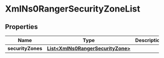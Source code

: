 
# XmlNs0RangerSecurityZoneList

## Properties
Name | Type | Description | Notes
------------ | ------------- | ------------- | -------------
**securityZones** | [**List&lt;XmlNs0RangerSecurityZone&gt;**](XmlNs0RangerSecurityZone.md) |  |  [optional]



